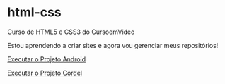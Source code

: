 # html-css
 Curso de HTML5 e CSS3 do CursoemVideo

 Estou aprendendo a criar sites e agora vou gerenciar meus repositórios!

<a href="https://gustavocorreia10.github.io/projeto-android/" target="_blank">Executar o Projeto Android</a>

<a href="https://gustavocorreia10.github.io/projeto-cordel/" target="_blank">Executar o Projeto Cordel</a>